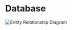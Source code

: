 # Database

![Entity Relationship Diagram](garosa-dist-application/garosa-backend/docs/Database/source/entity_relationship.svg)